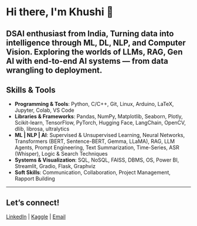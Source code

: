 # Hi there, I'm Khushi 👋  

DSAI enthusiast from India, Turning data into intelligence through ML, DL, NLP, and Computer Vision. Exploring the worlds of LLMs, RAG, Gen AI with end-to-end AI systems — from data wrangling to deployment.
---

## Skills & Tools

- **Programming & Tools**: Python, C/C++, Git, Linux, Arduino, LaTeX, Jupyter, Colab, VS Code
- **Libraries & Frameworks**: Pandas, NumPy, Matplotlib, Seaborn, Plotly, Scikit-learn, TensorFlow, PyTorch, Hugging Face, LangChain, OpenCV, dlib, librosa, ultralytics
- **ML | NLP | AI**: Supervised & Unsupervised Learning, Neural Networks, Transformers (BERT, Sentence-BERT, Gemma, LLaMA), RAG, LLM Agents, Prompt Engineering, Text Summarization, Time-Series, ASR (Whisper), Logic & Search Techniques
- **Systems & Visualization**: SQL, NoSQL, FAISS, DBMS, OS, Power BI, Streamlit, Gradio, Flask, Graphviz
- **Soft Skills**: Communication, Collaboration, Project Management, Rapport Building
---

## Let’s connect! 
[LinkedIn](https://www.linkedin.com/in/khushi-sharma-4a42842a0?utm_source=share_via&utm_content=profile&utm_medium=member_android) | [Kaggle](@khushi2106) | [Email](khushisa@iitbhilai.ac.in)  

